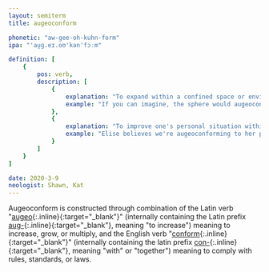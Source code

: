 ```yaml
---
layout: semiterm
title: augeoconform

phonetic: "aw-gee-oh-kuhn-form"
ipa: "'au̯ɡ.eɪ.oʊ'kən'fɔːm"

definition: [
	{
		pos: verb,
		description: [
			{
				explanation: "To expand within a confined space or environment.",
				example: "If you can imagine, the sphere would augeoconform to the closed box's edges."
			},
			{
				explanation: "To improve one's personal situation within a confined set of circumstances or restricted society.",
				example: "Elise believes we're augeoconforming to her parents' strict rules."
			}
		]
	}
]

date: 2020-3-9
neologist: Shawn, Kat
---
```


Augeoconform is constructed through combination of the Latin verb "[augeo](https://en.wiktionary.org/wiki/augeo){:.inline}{:target="_blank"}" (internally containing the Latin prefix [aug-](https://www.etymonline.com/word/*aug-){:.inline}{:target="_blank"}, meaning "to increase") meaning to increase, grow, or multiply, and the English verb "[conform](https://en.wiktionary.org/wiki/conform){:.inline}{:target="_blank"}" (internally containing the latin prefix [con-](https://en.wiktionary.org/wiki/con-){:.inline}{:target="_blank"}, meaning "with" or "together") meaning to comply with rules, standards, or laws.
